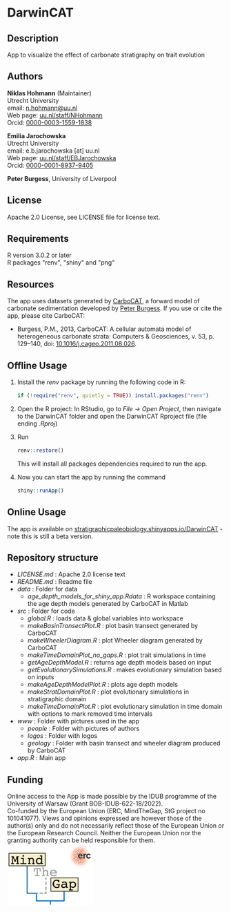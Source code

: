 # DarwinCAT

## Description

App to visualize the effect of carbonate stratigraphy on trait evolution

## Authors

__Niklas Hohmann__ (Maintainer)  
Utrecht University  
email: n.hohmann@uu.nl  
Web page: [uu.nl/staff/NHohmann](uu.nl/staff/NHohmann)  
Orcid: [0000-0003-1559-1838](https://orcid.org/0000-0003-1559-1838)

__Emilia Jarochowska__  
Utrecht University  
email: e.b.jarochowska [at] uu.nl  
Web page: [uu.nl/staff/EBJarochowska](https://www.uu.nl/staff/EBJarochowska)  
Orcid: [0000-0001-8937-9405](https://orcid.org/0000-0001-8937-9405)

__Peter Burgess__, University of Liverpool  

## License

Apache 2.0 License, see LICENSE file for license text.

## Requirements

R version 3.0.2 or later  
R packages "renv", "shiny" and "png"

## Resources

The app uses datasets generated by [CarboCAT](https://github.com/csdms-contrib/carbocat), a forward model of carbonate sedimentation developed by [Peter Burgess](https://www.liverpool.ac.uk/environmental-sciences/staff/peter-burgess/). If you use or cite the app, please cite CarboCAT:

- Burgess, P.M., 2013, CarboCAT: A cellular automata model of heterogeneous carbonate strata: Computers & Geosciences, v. 53, p. 129–140, doi: [10.1016/j.cageo.2011.08.026](https://www.sciencedirect.com/science/article/pii/S0098300411002949).

## Offline Usage

1. Install the _renv_ package by running the following code in R:

    ``` R
    if (!require("renv", quietly = TRUE)) install.packages("renv")
    ```

2. Open the R project: In RStudio, go to _File -> Open Project_, then navigate to the DarwinCAT folder and open the DarwinCAT Rproject file (file ending _.Rproj_)
3. Run

    ``` R
    renv::restore()
    ```

    This will install all packages dependencies required to run the app.
4. Now you can start the app by running the command

    ``` R
    shiny::runApp()
    ```

## Online Usage

The app is available on [stratigraphicpaleobiology.shinyapps.io/DarwinCAT](https://stratigraphicpaleobiology.shinyapps.io/DarwinCAT/) - note this is still a beta version.

## Repository structure

- _LICENSE.md_ : Apache 2.0 license text
- _README.md_ : Readme file
- _data_ : Folder for data
  - _age_depth_models_for_shiny_app.Rdata_ : R workspace containing the age depth models generated by CarboCAT in Matlab
- _src_ : Folder for code
  - _global.R_ : loads data & global variables into workspace
  - _makeBasinTransectPlot.R_ : plot basin transect generated by CarboCAT
  - _makeWheelerDiagram.R_ : plot Wheeler diagram generated by CarboCAT
  - _makeTimeDomainPlot_no_gaps.R_ : plot trait simulations in time
  - _getAgeDepthModel.R_ : returns age depth models based on input
  - _getEvolutionarySimulations.R_ : makes evolutionary simulation based on inputs
  - _makeAgeDepthModelPlot.R_ : plots age depth models
  - _makeStratDomainPlot.R_ : plot evolutionary simulations in stratigraphic domain
  - _makeTimeDomainPlot.R_ : plot evolutionary simulation in time domain with options to mark removed time intervals
- _www_ : Folder with pictures used in the app  
  - _people_ : Folder with pictures of authors
  - _logos_ : Folder with logos
  - _geology_ : Folder with basin transect and wheeler diagram produced by CarboCAT  
- _app.R_ : Main app

## Funding

Online access to the App is made possible by the IDUB programme of the University of Warsaw (Grant BOB-IDUB-622-18/2022).  
Co-funded by the European Union (ERC, MindTheGap, StG project no 101041077). Views and opinions expressed are however those of the author(s) only and do not necessarily reflect those of the European Union or the European Research Council. Neither the European Union nor the granting authority can be held responsible for them.  
<img src="www/logos/mind_the_gap_logo.png"
     width="200"
     alt="Mind the Gap logo">
